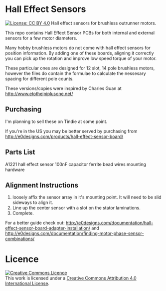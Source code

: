 # Hall Effect Sensors
[![License: CC BY 4.0](https://licensebuttons.net/l/by/4.0/80x15.png)](http://creativecommons.org/licenses/by/4.0/)
Hall effect sensors for brushless outrunner motors.

This repo contains Hall Effect Sensor PCBs for both internal and external sensors for a few motor diameters.

Many hobby brushless motors do not come with hall effect sensors for position information. By adding one of these boards, aligning it correctly you can pick up the rotation and improve low speed torque of your motor.

These particular ones are designed for 12 slot, 14 pole brushless motors, however the files do contain the formulae to calculate the nessesary spacing for different pole counts.

These versions/copies were inspired by Charles Guan at http://www.etotheipiplusone.net/

## Purchasing

I'm planning to sell these on Tindie at some point.

If you're in the US you may be better served by purchasing from http://e0designs.com/products/hall-effect-sensor-board/

## Parts List

A1221 hall effect sensor
100nF capacitor
ferrite bead
wires
mounting hardware

## Alignment Instructions

1. loosely affix the sensor array in it's mounting point. It will need to be slid sideways to align it.
2. Line up the center sensor with a slot on the stator laminations.
3. Complete.

For a better guide check out: http://e0designs.com/documentation/hall-effect-sensor-board-adapter-installation/ and http://e0designs.com/documentation/finding-motor-phase-sensor-combinations/


# Licence
<a rel="license" href="http://creativecommons.org/licenses/by/4.0/"><img alt="Creative Commons Licence" style="border-width:0" src="https://i.creativecommons.org/l/by/4.0/88x31.png" /></a><br />This work is licensed under a <a rel="license" href="http://creativecommons.org/licenses/by/4.0/">Creative Commons Attribution 4.0 International License</a>.

